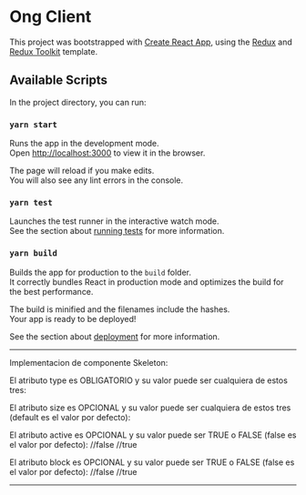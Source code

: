 # Ong Client

This project was bootstrapped with [Create React App](https://github.com/facebook/create-react-app), using the [Redux](https://redux.js.org/) and [Redux Toolkit](https://redux-toolkit.js.org/) template.

## Available Scripts

In the project directory, you can run:

### `yarn start`

Runs the app in the development mode.<br />
Open [http://localhost:3000](http://localhost:3000) to view it in the browser.

The page will reload if you make edits.<br />
You will also see any lint errors in the console.

### `yarn test`

Launches the test runner in the interactive watch mode.<br />
See the section about [running tests](https://facebook.github.io/create-react-app/docs/running-tests) for more information.

### `yarn build`

Builds the app for production to the `build` folder.<br />
It correctly bundles React in production mode and optimizes the build for the best performance.

The build is minified and the filenames include the hashes.<br />
Your app is ready to be deployed!

See the section about [deployment](https://facebook.github.io/create-react-app/docs/deployment) for more information.

---

Implementacion de componente Skeleton:

El atributo type es OBLIGATORIO y su valor puede ser cualquiera de estos tres:
<Skeleton type="button" />
<Skeleton type="input" />
<Skeleton type="avatar" />

El atributo size es OPCIONAL y su valor puede ser cualquiera de estos tres (default es el valor por defecto):
<Skeleton type="input" size="default" />
<Skeleton type="input" size="large" />
<Skeleton type="input" size="small" />

El atributo active es OPCIONAL y su valor puede ser TRUE o FALSE (false es el valor por defecto):
<Skeleton type="input" /> //false
<Skeleton type="input" active /> //true

El atributo block es OPCIONAL y su valor puede ser TRUE o FALSE (false es el valor por defecto):
<Skeleton type="input" /> //false
<Skeleton type="input" block /> //true

---
